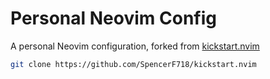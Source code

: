 # Personal Neovim Config

A personal Neovim configuration, forked from [kickstart.nvim](https://github.com/nvim-lua/kickstart.nvim)

```bash
git clone https://github.com/SpencerF718/kickstart.nvim
```

